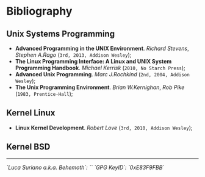 # Bibliography

## Unix Systems Programming
  
* **Advanced Programming in the UNIX Environment**. *Richard Stevens*, *Stephen A.Rago* (`3rd, 2013, Addison Wesley`);
* **The Linux Programming Interface: A Linux and UNIX System Programming Handbook**. *Michael Kerrisk* (`2010, No Starch Press`);
* **Advanced Unix Programming**. *Marc J.Rochkind* (`2nd, 2004, Addison Wesley`);
* **The Unix Programming Environment**. *Brian W.Kernighan*, *Rob Pike* (`1983, Prentice-Hall`);

## Kernel Linux

* **Linux Kernel Development**. *Robert Love* (`3rd, 2010, Addison Wesley`);

## Kernel BSD


<hr />

<address>`Luca Suriano a.k.a. Behemoth`: `<behemoth _at_ autistici _dot_ org>`
`GPG KeyID`: `0xE83F9FBB`</address>

